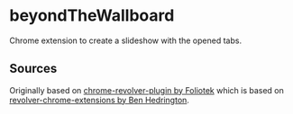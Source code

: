 # beyondTheWallboard
Chrome extension to create a slideshow with the opened tabs.

## Sources
Originally based on [chrome-revolver-plugin by Foliotek](https://github.com/Foliotek/chrome-revolver-plugin) which is based on [revolver-chrome-extensions by Ben Hedrington](https://code.google.com/archive/p/revolver-chrome-extensions/).